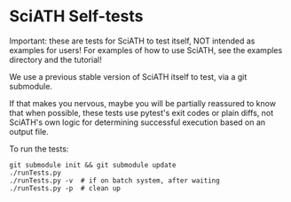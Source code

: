 # SciATH Self-tests

Important: these are tests for SciATH to test itself, NOT intended as examples for users! 
For examples of how to use SciATH, see the examples directory and the tutorial!

We use a previous stable version of SciATH itself to test, via a git submodule.

If that makes you nervous, maybe you will be partially reassured to know that
when possible, these tests use pytest's exit codes or plain diffs, not SciATH's 
own logic for determining successful execution based on an output file.

To run the tests:

    git submodule init && git submodule update
    ./runTests.py
    ./runTests.py -v  # if on batch system, after waiting
    ./runTests.py -p  # clean up
